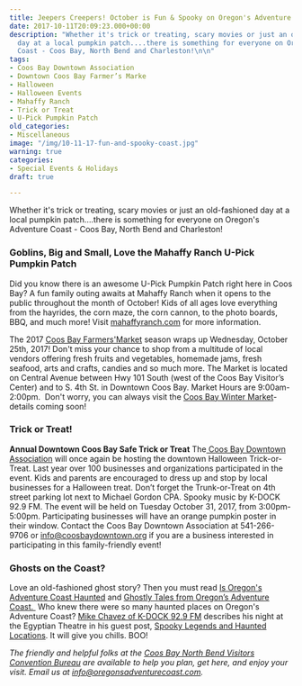 ```yaml
---
title: Jeepers Creepers! October is Fun & Spooky on Oregon's Adventure Coast!
date: 2017-10-11T20:09:23.000+00:00
description: "Whether it's trick or treating, scary movies or just an old-fashioned
  day at a local pumpkin patch....there is something for everyone on Oregon's Adventure
  Coast - Coos Bay, North Bend and Charleston!\n\n"
tags:
- Coos Bay Downtown Association
- Downtown Coos Bay Farmer’s Marke
- Halloween
- Halloween Events
- Mahaffy Ranch
- Trick or Treat
- U-Pick Pumpkin Patch
old_categories:
- Miscellaneous
image: "/img/10-11-17-fun-and-spooky-coast.jpg"
warning: true
categories:
- Special Events & Holidays
draft: true

---
```

Whether it's trick or treating, scary movies or just an old-fashioned day at a local pumpkin patch....there is something for everyone on Oregon's Adventure Coast - Coos Bay, North Bend and Charleston!
<h3>Goblins, Big and Small, Love the Mahaffy Ranch U-Pick Pumpkin Patch</h3>
Did you know there is an awesome U-Pick Pumpkin Patch right here in Coos Bay? A fun family outing awaits at Mahaffy Ranch when it opens to the public throughout the month of October! Kids of all ages love everything from the hayrides, the corn maze, the corn cannon, to the photo boards, BBQ, and much more! Visit <a href="http://mahaffyranch.com/" target="_blank" rel="noopener noreferrer">mahaffyranch.com</a> for more information.

The 2017 <a href="http://coosbaydowntown.org/farmers-market/" target="_blank" rel="noopener noreferrer">Coos Bay Farmers'Market</a> season wraps up Wednesday, October 25th, 2017! Don't miss your chance to shop from a multitude of local vendors offering fresh fruits and vegetables, homemade jams, fresh seafood, arts and crafts, candies and so much more. The Market is located on Central Avenue between Hwy 101 South (west of the Coos Bay Visitor’s Center) and to S. 4th St. in Downtown Coos Bay. Market Hours are 9:00am- 2:00pm.  Don't worry, you can always visit the <a href="https://www.facebook.com/Coosbaywintermarket/">Coos Bay Winter Market</a>- details coming soon!

<h3>Trick or Treat!</h3>

<b>Annual Downtown Coos Bay Safe Trick or Treat</b> The<a href="https://coosbaydowntown.org/" target="_blank" rel="noopener noreferrer"> Coos Bay Downtown Association</a> will once again be hosting the downtown Halloween Trick-or-Treat. Last year over 100 businesses and organizations participated in the event. Kids and parents are encouraged to dress up and stop by local businesses for a Halloween treat. Don’t forget the Trunk-or-Treat on 4th street parking lot next to Michael Gordon CPA. Spooky music by K-DOCK 92.9 FM. The event will be held on Tuesday October 31, 2017, from 3:00pm-5:00pm. Participating businesses will have an orange pumpkin poster in their window. Contact the Coos Bay Downtown Association at 541-266-9706 or info@coosbaydowntown.org if you are a business interested in participating in this family-friendly event! <h3></h3> <h3>Ghosts on the Coast?</h3>

Love an old-fashioned ghost story? Then you must read <a href=" http://oregonsadventurecoast.com/2012/10/is-oregons-adventure-coast-haunted/" target="_blank" rel="noopener noreferrer">Is Oregon's Adventure Coast Haunted</a> and <a href="%20http://oregonsadventurecoast.com/2012/10/is-oregons-adventure-coast-haunted/http://oregonsadventurecoast.com/2013/10/coos-county-ghosts-part-2" target="_blank" rel="noopener noreferrer">Ghostly Tales from Oregon’s Adventure Coast. </a> Who knew there were so many haunted places on Oregon's Adventure Coast? <a href="http://kdcq.com/" target="_blank" rel="noopener noreferrer">Mike Chavez of K-DOCK 92.9 FM</a> describes his night at the Egyptian Theatre in his guest post, <a href="http://oregonsadventurecoast.com/2013/09/spooky-legends-and-haunted-locations-on-oregons-south-coast-a-night-at-the-egyptian/%20" target="_blank" rel="noopener noreferrer">Spooky Legends and Haunted Locations</a>. It will give you chills. BOO!

<em>The friendly and helpful folks at the <a href="http://www.oregonsadventurecoast.com/contact/" target="_blank" rel="noopener noreferrer">Coos Bay North Bend Visitors Convention Bureau</a> are available to help you plan, get here, and enjoy your visit. Email us at <a href="mailto:info@oregonsadventurecoast.com">info@oregonsadventurecoast.com</a>.</em>